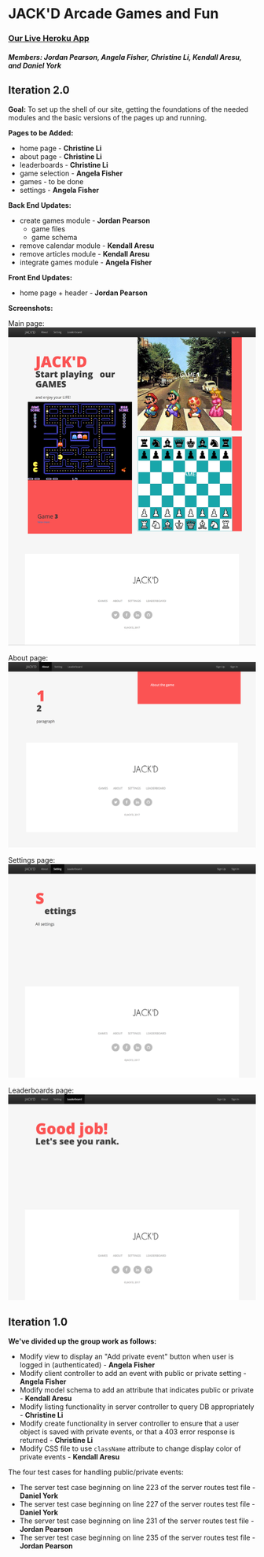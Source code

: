 # JACK'D Arcade Games and Fun


### [Our Live Heroku App](https://mysterious-brushlands-34136.herokuapp.com)
##### Members: Jordan Pearson, Angela Fisher, Christine Li, Kendall Aresu, and Daniel York



## Iteration 2.0

__Goal:__ To set up the shell of our site, getting the foundations of the needed modules and the basic versions of the pages up and running.

__Pages to be Added:__
- home page - **Christine Li**
- about page - **Christine Li**
- leaderboards - **Christine Li**
- game selection - **Angela Fisher**
- games - to be done
- settings - **Angela Fisher**

__Back End Updates:__
- create games module - **Jordan Pearson**
  - game files
  - game schema
- remove calendar module - **Kendall Aresu**
- remove articles module - **Kendall Aresu**
- integrate games module - **Angela Fisher**

__Front End Updates:__
- home page + header - **Jordan Pearson**


__Screenshots:__

Main page:
![it1_main](/screenshots/iteration1/it1_main.jpg)

About page:
![it1_about](/screenshots/iteration1/it1_about.png)

Settings page:
![it1_settings](/screenshots/iteration1/it1_settings.png)

Leaderboards page:
![it1_leaderboards](/screenshots/iteration1/it1_leaderboards.png)


## Iteration 1.0

__We've divided up the group work as follows:__
- Modify view to display an "Add private event" button when user is logged in (authenticated) - **Angela Fisher**
- Modify client controller to add an event with public or private setting - **Angela Fisher**
- Modify model schema to add an attribute that indicates public or private - **Kendall Aresu**
- Modify listing functionality in server controller to query DB appropriately - **Christine Li**
- Modify create functionality in server controller to ensure that a user object is saved with private events, or that a 403 error response is returned - **Christine Li**
- Modify CSS file to use `className` attribute to change display color of private events - **Kendall Aresu**

The four test cases for handling public/private events:
- The server test case beginning on line 223 of the server routes test file - **Daniel York**
- The server test case beginning on line 227 of the server routes test file - **Daniel York**
- The server test case beginning on line 231 of the server routes test file - **Jordan Pearson**
- The server test case beginning on line 235 of the server routes test file - **Jordan Pearson**
